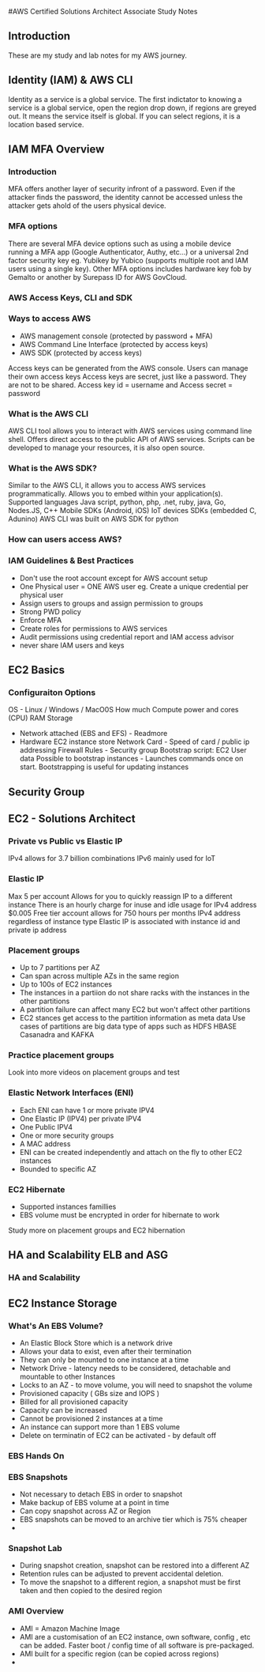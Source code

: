 #AWS Certified Solutions Architect Associate Study Notes

## Introduction
These are my study and lab notes for my AWS journey.


## Identity (IAM) & AWS CLI

Identity as a service is a global service. The first indictator to knowing a service is a global service, open the region drop down, if regions  are greyed out. It means the service itself is global. If you can select regions, it is a location based service.

## IAM MFA Overview

### Introduction
MFA offers another layer of security infront of a password. Even if the attacker finds the password, the identity cannot be accessed unless the attacker gets ahold of the users physical device. 

### MFA options
There are several MFA device options such as using a mobile device running a MFA app (Google Authenticator, Authy, etc...) or a universal 2nd factor security key eg. Yubikey by Yubico (supports multiple root and IAM users using a single key). Other MFA options includes hardware key fob by Gemalto or another by Surepass ID for AWS GovCloud. 

### AWS Access Keys, CLI and SDK


### Ways to access AWS
- AWS management console (protected by password + MFA)
- AWS Command Line Interface (protected by access keys)
- AWS SDK (protected by access keys)

Access keys can be generated from the AWS console. Users can manage their own access keys
Access keys are secret, just like a password. They are not to be shared. Access key id = username and Access secret = password

### What is the AWS CLI

AWS CLI tool allows you to interact with AWS services using command line shell. Offers direct access to the public API of AWS services. Scripts can be developed to manage your resources, it is also open source. 

### What is the AWS SDK?

Similar to the AWS CLI, it allows you to access AWS services programmatically. Allows you to embed within your application(s). 
Supported languages Java script, python, php, .net, ruby, java, Go, Nodes.JS, C++
Mobile SDKs (Android, iOS)
IoT devices SDKs (embedded C, Adunino)
AWS CLI was built on AWS SDK for python

### How can users access AWS?

### IAM Guidelines & Best Practices
- Don't use the root account except for AWS account setup
- One Physical user = ONE AWS user eg. Create a unique credential per physical user
- Assign users to groups and assign permission to groups
- Strong PWD policy
- Enforce MFA
- Create roles for permissions to AWS services
- Audit permissions using credential report and IAM access advisor
- never share IAM users and keys

## EC2 Basics

### Configuraiton Options

OS - Linux / Windows / MacO0S
How much Compute power and cores (CPU)
RAM
Storage
  -  Network attached (EBS and EFS) - Readmore
  -  Hardware EC2 instance store
Network Card -  Speed of card / public ip addressing
Firewall Rules - Security group
Bootstrap script: EC2 User data
Possible to bootstrap instances - Launches commands once on start.
Bootstrapping is useful for updating instances

## Security Group

## EC2 - Solutions Architect

### Private vs Public vs Elastic IP
IPv4 allows for 3.7 billion combinations 
IPv6 mainly used for IoT

### Elastic IP
Max 5 per account
Allows for you to quickly reassign IP to a different instance
There is an hourly charge for inuse and idle usage for IPv4 address $0.005
Free tier account allows for 750 hours per months IPv4 address regardless of instance type
Elastic IP is associated with instance id and private ip address

### Placement groups
- Up to 7 partitions per AZ
- Can span across multiple AZs in the same region
- Up to 100s of EC2 instances
- The instances in a partiion do not share racks with the instances in the other partitions
- A partition failure can affect many EC2 but won't affect other partitions
- EC2 stances get access to the partition information as meta data
  Use cases of partitions are big data type of apps such as HDFS HBASE Casanadra and KAFKA

### Practice placement groups
Look into more videos on placement groups and test

### Elastic Network Interfaces (ENI)
- Each ENI can have 1 or more private IPV4
- One Elastic IP (IPV4) per private IPV4
- One Public IPV4
- One or more security groups
- A MAC address
- ENI can be created independently and attach on the fly to other EC2 instances
- Bounded to specific AZ


### EC2 Hibernate
- Supported instances famillies
- EBS volume must be encrypted in order for hibernate to work

Study more on placement groups and EC2 hibernation

## HA and Scalability ELB and ASG

### HA and Scalability 


## EC2 Instance Storage

### What's An EBS Volume?
- An Elastic Block Store which is a network drive
- Allows your data to exist, even after their termination
- They can only be mounted to one instance at a time
- Network Drive -  latency needs to be considered, detachable and mountable to other Instances
- Locks to an AZ - to move volume, you will need to snapshot the volume
- Provisioned capacity ( GBs size and IOPS )
- Billed for all provisioned capacity
- Capacity can be increased
- Cannot be provisioned 2 instances at a time
- An instance can support more than 1 EBS volume
- Delete on terminatin of EC2 can be activated - by default off

### EBS Hands On


### EBS Snapshots

- Not necessary to detach EBS in order to snapshot
- Make backup of EBS volume at a point in time
- Can copy snapshot across AZ or Region
- EBS snapshots can be moved to an archive tier which is 75% cheaper
- 
  

### Snapshot Lab

- During snapshot creation, snapshot can be restored into a different AZ
- Retention rules can be adjusted to prevent accidental deletion.
- To move the snapshot to a different region, a snapshot must be first taken and then copied to the desired region

### AMI Overview

- AMI = Amazon Machine Image
- AMI are a customisation of an EC2 instance, own software, config , etc can be added. Faster boot / config time of all software is pre-packaged.
- AMI built for a specific region (can be copied across regions)
- 





